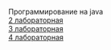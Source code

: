 Программирование на java  
[2 лабораторная](https://github.com/IIMixaII/4semestr_2laba)  
[3 лабораторная](https://github.com/IIMixaII/4semestr_3laba)  
[4 лабораторная](https://github.com/IIMixaII/4semestr_4laba) 



    

